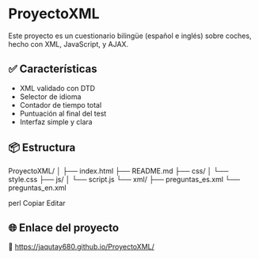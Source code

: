 # ProyectoXML

Este proyecto es un cuestionario bilingüe (español e inglés) sobre coches, hecho con XML, JavaScript, y AJAX.

## ✅ Características
- XML validado con DTD
- Selector de idioma
- Contador de tiempo total
- Puntuación al final del test
- Interfaz simple y clara

## 📦 Estructura
ProyectoXML/
│
├── index.html
├── README.md
├── css/
│ └── style.css
├── js/
│ └── script.js
└── xml/
├── preguntas_es.xml
└── preguntas_en.xml

perl
Copiar
Editar

## 🌐 Enlace del proyecto
🔗 https://jaqutay680.github.io/ProyectoXML/
